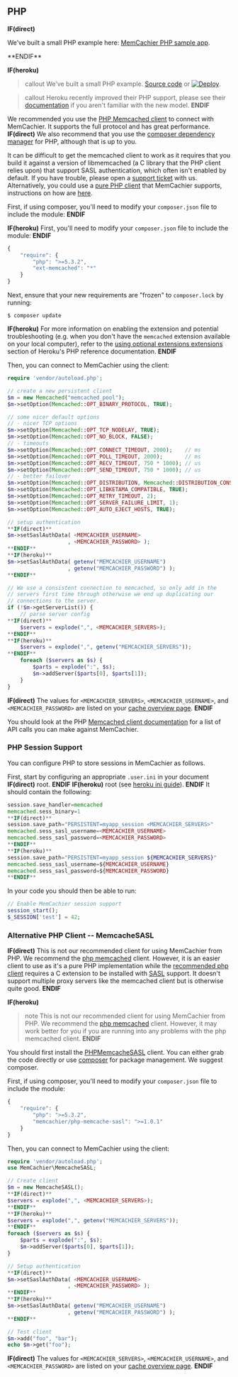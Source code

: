 
## PHP

**IF(direct)**
<p class="alert alert-info">
We’ve built a small PHP example here:
<a href="https://github.com/memcachier/examples-php">MemCachier PHP sample app</a>.
</p>
**ENDIF**

**IF(heroku)**
>callout
>We’ve built a small PHP example.
><a class="github-source-code" href="https://github.com/memcachier/examples-php">Source code</a> or
>[![Deploy](https://www.herokucdn.com/deploy/button.png)](https://heroku.com/deploy?template=https://github.com/memcachier/examples-php).

>callout
>Heroku recently improved their PHP support, please see their
>[documentation](https://devcenter.heroku.com/articles/php-support)
>if you aren't familiar with the new model.
**ENDIF**

We recommended you use the [PHP Memcached
client](http://www.php.net/manual/en/book.memcached.php) to connect with
MemCachier. It supports the full protocol and has great performance.
**IF(direct)**
We also recommend that you use the [composer dependency
manager](https://getcomposer.org/) for PHP, although that is up to you.

It can be difficult to get the memcached client to work as it requires that you
build it against a version of libmemcached (a C library that the PHP client
relies upon) that support SASL authentication, which often isn't enabled by
default. If you have trouble, please open a [support
ticket](http://support.memcachier.com/) with us. Alternatively, you could use a
[pure PHP client](#alternative-php-client----memcachesasl) that MemCachier
supports, instructions on how are [here](#alternative-php-client----memcachesasl).

First, if using composer, you'll need to modify your `composer.json` file to
include the module:
**ENDIF**

**IF(heroku)**
First, you'll need to modify your `composer.json` file to include the
module:
**ENDIF**

```js
{
    "require": {
        "php": ">=5.3.2",
        "ext-memcached": "*"
    }
}
```

Next, ensure that your new requirements are "frozen" to `composer.lock` by running:

```shell
$ composer update
```

**IF(heroku)**
For more information on enabling the extension and potential troubleshooting (e.g. when you don't have the `memcached` extension available on your local computer), refer to the [using optional extensions extensions](/articles/php-support#using-optional-extensions) section of Heroku's PHP reference documentation.
**ENDIF**

Then, you can connect to MemCachier using the client:

```php
require 'vendor/autoload.php';

// create a new persistent client
$m = new Memcached("memcached_pool");
$m->setOption(Memcached::OPT_BINARY_PROTOCOL, TRUE);

// some nicer default options
// - nicer TCP options
$m->setOption(Memcached::OPT_TCP_NODELAY, TRUE);
$m->setOption(Memcached::OPT_NO_BLOCK, FALSE);
// - timeouts
$m->setOption(Memcached::OPT_CONNECT_TIMEOUT, 2000);    // ms
$m->setOption(Memcached::OPT_POLL_TIMEOUT, 2000);       // ms
$m->setOption(Memcached::OPT_RECV_TIMEOUT, 750 * 1000); // us
$m->setOption(Memcached::OPT_SEND_TIMEOUT, 750 * 1000); // us
// - better failover
$m->setOption(Memcached::OPT_DISTRIBUTION, Memcached::DISTRIBUTION_CONSISTENT);
$m->setOption(Memcached::OPT_LIBKETAMA_COMPATIBLE, TRUE);
$m->setOption(Memcached::OPT_RETRY_TIMEOUT, 2);
$m->setOption(Memcached::OPT_SERVER_FAILURE_LIMIT, 1);
$m->setOption(Memcached::OPT_AUTO_EJECT_HOSTS, TRUE);

// setup authentication
**IF(direct)**
$m->setSaslAuthData( <MEMCACHIER_USERNAME>
                   , <MEMCACHIER_PASSWORD> );
**ENDIF**
**IF(heroku)**
$m->setSaslAuthData( getenv("MEMCACHIER_USERNAME")
                   , getenv("MEMCACHIER_PASSWORD") );
**ENDIF**

// We use a consistent connection to memcached, so only add in the
// servers first time through otherwise we end up duplicating our
// connections to the server.
if (!$m->getServerList()) {
    // parse server config
**IF(direct)**
    $servers = explode(",", <MEMCACHIER_SERVERS>);
**ENDIF**
**IF(heroku)**
    $servers = explode(",", getenv("MEMCACHIER_SERVERS"));
**ENDIF**
    foreach ($servers as $s) {
        $parts = explode(":", $s);
        $m->addServer($parts[0], $parts[1]);
    }
}
```

**IF(direct)**
The values for `<MEMCACHIER_SERVERS>`, `<MEMCACHIER_USERNAME>`, and
`<MEMCACHIER_PASSWORD>` are listed on your [cache overview
page](https://www.memcachier.com/caches).
**ENDIF**

You should look at the PHP [Memcached client
documentation](http://www.php.net/manual/en/book.memcached.php) for a list of
API calls you can make against MemCachier.

### PHP Session Support

You can configure PHP to store sessions in MemCachier as follows.

First, start by configuring an appropriate `.user.ini` in your document
**IF(direct)**
root.
**ENDIF**
**IF(heroku)**
root (see [heroku ini
guide](https://devcenter.heroku.com/articles/custom-php-settings#user-ini-files-recommended)).
**ENDIF**
It should contain the following:

```php
session.save_handler=memcached
memcached.sess_binary=1
**IF(direct)**
session.save_path="PERSISTENT=myapp_session <MEMCACHIER_SERVERS>"
memcached.sess_sasl_username=<MEMCACHIER_USERNAME>
memcached.sess_sasl_password=<MEMCACHIER_PASSWORD>
**ENDIF**
**IF(heroku)**
session.save_path="PERSISTENT=myapp_session ${MEMCACHIER_SERVERS}"
memcached.sess_sasl_username=${MEMCACHIER_USERNAME}
memcached.sess_sasl_password=${MEMCACHIER_PASSWORD}
**ENDIF**
```

In your code you should then be able to run:

```php
// Enable MemCachier session support
session_start();
$_SESSION['test'] = 42;
```

### Alternative PHP Client -- MemcacheSASL

**IF(direct)**
This is not our recommended client for using MemCachier from PHP. We recommend
the [php memcached](#php) client. However, it is an easier client to use as
it's a pure PHP implementation while the [recommended php client](#php)
requires a C extension to be installed with
[SASL](http://en.wikipedia.org/wiki/Simple_Authentication_and_Security_Layer)
support. It doesn't support multiple proxy servers like the memcached client
but is otherwise quite good.
**ENDIF**

**IF(heroku)**
>note
>This is not our recommended client for using MemCachier from PHP. We
>recommend the [php memcached](#php) client. However, it may work
>better for you if you are running into any problems with the php
>memcached client.
**ENDIF**

You should first install the
[PHPMemcacheSASL](https://github.com/memcachier/PHPMemcacheSASL) client. You
can either grab the code directly or use [composer](https://getcomposer.org/)
for package management. We suggest composer.

First, if using composer, you'll need to modify your `composer.json` file to
include the module:

```js
{
    "require": {
        "php": ">=5.3.2",
        "memcachier/php-memcache-sasl": ">=1.0.1"
    }
}
```

Then, you can connect to MemCachier using the client:

```php
require 'vendor/autoload.php';
use MemCachier\MemcacheSASL;

// Create client
$m = new MemcacheSASL();
**IF(direct)**
$servers = explode(",", <MEMCACHIER_SERVERS>);
**ENDIF**
**IF(heroku)**
$servers = explode(",", getenv("MEMCACHIER_SERVERS"));
**ENDIF**
foreach ($servers as $s) {
    $parts = explode(":", $s);
    $m->addServer($parts[0], $parts[1]);
}

// Setup authentication
**IF(direct)**
$m->setSaslAuthData( <MEMCACHIER_USERNAME>
                   , <MEMCACHIER_PASSWORD> );
**ENDIF**
**IF(heroku)**
$m->setSaslAuthData( getenv("MEMCACHIER_USERNAME")
                   , getenv("MEMCACHIER_PASSWORD") );
**ENDIF**

// Test client
$m->add("foo", "bar");
echo $m->get("foo");
```

**IF(direct)**
The values for `<MEMCACHIER_SERVERS>`, `<MEMCACHIER_USERNAME>`, and
`<MEMCACHIER_PASSWORD>` are listed on your [cache overview
page](https://www.memcachier.com/caches).
**ENDIF**
